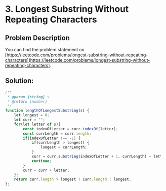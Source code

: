 # 3. Longest Substring Without Repeating Characters

## Problem Description

You can find the problem statement on [https://leetcode.com/problems/longest-substring-without-repeating-characters](https://leetcode.com/problems/longest-substring-without-repeating-characters).

## Solution:

```js
/**
 * @param {string} s
 * @return {number}
 */
function lengthOfLongestSubstring(s) {
    let longest = 0;
    let curr = "";
    for(let letter of s){
        const indexOfLetter = curr.indexOf(letter);
        const currLength = curr.length;
        if(indexOfLetter !== -1) {
            if(currLength > longest) {
                longest = currLength;
            }
            curr = curr.substring(indexOfLetter + 1, currLength) + letter;
            continue;
        }
        curr = curr + letter;
    };
    return curr.length > longest ? curr.length : longest;
};
```